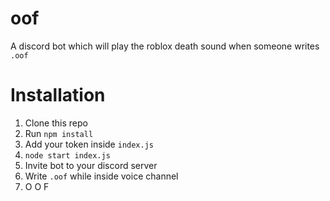# oof
A discord bot which will play the roblox death sound when someone writes `.oof`

# Installation

1. Clone this repo
2. Run `npm install`
3. Add your token inside `index.js`
4. `node start index.js`
5. Invite bot to your discord server
6. Write `.oof` while inside voice channel
7. O O F
